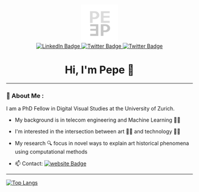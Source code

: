 <div id="header" align="center">
    <a href="https://pepeballesterostel.github.io//">
    <img src="https://github.com/pepeballesterostel/pepeballesterostel/blob/main/logopepe250.png" width="100"/>
    </a>
  <div id="badges">
    <a href="https://www.linkedin.com/in/pepe-ballesteros-zapata-9418aa193/">
    <img src="https://img.shields.io/badge/LinkedIn-blue?style=for-the-badge&logo=linkedin&logoColor=white" alt="LinkedIn Badge"/>
    </a>
    <a href="https://twitter.com/Pepebzapata">
    <img src="https://img.shields.io/badge/Twitter-blue?style=for-the-badge&logo=twitter&logoColor=white" alt="Twitter Badge"/>
    </a>
    <a href="https://pepeballesterostel.github.io">
    <img src="https://img.shields.io/badge/Website-red?style=for-the-badge&logoColor=white" alt="Twitter Badge"/>
    </a>
  </div>
  <h1>
  Hi, I'm Pepe 👋
</h1>
</div>

---

### :bust_in_silhouette: About Me :

I am a PhD Fellow in Digital Visual Studies at the University of Zurich.

-  My background is in telecom engineering and Machine Learning :student:

-  I'm interested in the intersection between art :man_artist: and technology :man_technologist:

-  My research :mag: focus in novel ways to explain art historical phenomena using computational methods

- :mailbox: Contact: [![website Badge](https://img.shields.io/badge/-Email-blue?style=flat&logoColor=white)](jose.ballesteroszapata@uzh.ch)

---

[![Top Langs](https://github-readme-stats.vercel.app/api/top-langs/?username=pepeballesterostel&layout=compact&theme=vision-friendly-dark)](https://github.com/anuraghazra/github-readme-stats)

